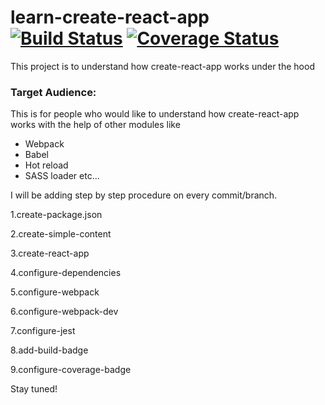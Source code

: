 # learn-create-react-app [![Build Status](https://travis-ci.org/hisivasankar/learn-create-react-app.svg?branch=master)](https://travis-ci.org/hisivasankar/learn-create-react-app) [![Coverage Status](https://coveralls.io/repos/github/hisivasankar/learn-create-react-app/badge.svg?branch=master)](https://coveralls.io/github/hisivasankar/learn-create-react-app?branch=master)

 This project is to understand how create-react-app works under the hood

### Target Audience:

This is for people who would like to understand how create-react-app works with the help of other modules
like 
* Webpack
* Babel
* Hot reload
* SASS loader etc...

I will be adding step by step procedure on every commit/branch.

1.create-package.json

2.create-simple-content

3.create-react-app

4.configure-dependencies

5.configure-webpack

6.configure-webpack-dev

7.configure-jest

8.add-build-badge

9.configure-coverage-badge

Stay tuned!
